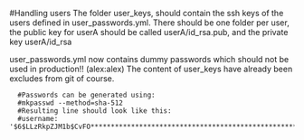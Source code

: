 #Handling users
The folder user_keys, should contain the ssh keys of the users defined in user_passwords.yml. 
There should be one folder per user, the public key for userA should be called userA/id_rsa.pub, and the private key userA/id_rsa

user_passwords.yml now contains dummy passwords which should not be used in production!! (alex:alex)
The content of user_keys have already been excludes from git of course.

      #Passwords can be generated using:
      #mkpasswd --method=sha-512
      #Resulting line should look like this:
      #username: '$6$LLzRkpZJM1b$CvFO*******************************************************************9uYUB0gHHgZQfc/'
